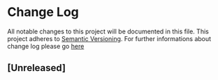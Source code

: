 # Change Log
All notable changes to this project will be documented in this file.
This project adheres to [Semantic Versioning](http://semver.org/).
For further informations about change log please go [here](http://keepachangelog.com/en/0.3.0/)

## [Unreleased]